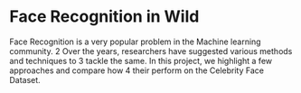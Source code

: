 # Face Recognition in Wild
Face Recognition is a very popular problem in the Machine learning community.
2 Over the years, researchers have suggested various methods and techniques to
3 tackle the same. In this project, we highlight a few approaches and compare how
4 their perform on the Celebrity Face Dataset.

